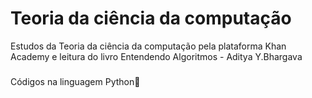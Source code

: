 # Teoria da ciência da computação
Estudos da Teoria da ciência da computação pela plataforma Khan Academy e leitura do livro Entendendo Algoritmos - Aditya Y.Bhargava
###
Códigos na linguagem Python🐍
